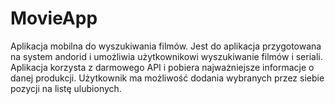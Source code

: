 # MovieApp
Aplikacja mobilna do wyszukiwania filmów.
Jest do aplikacja przygotowana na system andorid i umożliwia użytkownikowi wyszukiwanie filmów i seriali. Aplikacja korzysta z darmowego API i pobiera najważniejsze informacje o danej produkcji. Użytkownik ma możliwość dodania wybranych przez siebie pozycji na listę ulubionych.
